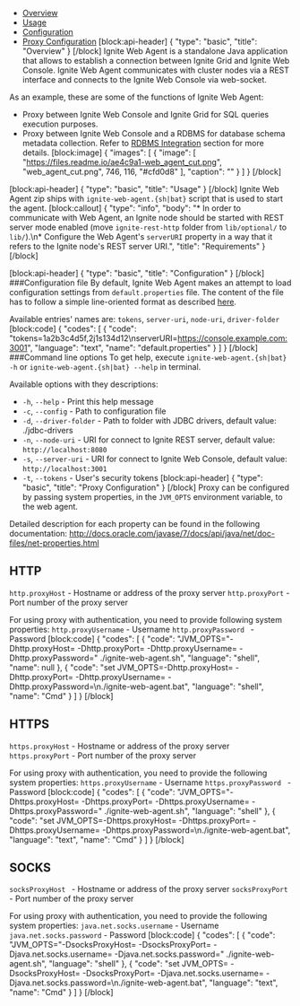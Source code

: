 * [Overview](#section-overview)
* [Usage](#section-usage)
* [Configuration](#section-configuration)
* [Proxy Configuration](#section-proxy-configuration) 
[block:api-header]
{
  "type": "basic",
  "title": "Overview"
}
[/block]
Ignite Web Agent is a standalone Java application that allows to establish a connection between Ignite Grid and Ignite Web Console. Ignite Web Agent communicates with cluster nodes via a REST interface and connects to the Ignite Web Console via web-socket.

As an example, these are some of the functions of Ignite Web Agent:
* Proxy between Ignite Web Console and Ignite Grid for SQL queries execution purposes.
* Proxy between Ignite Web Console and a RDBMS for database schema metadata collection. Refer to [RDBMS Integration](https://apacheignite-mix.readme.io/docs/web-console) section for more details.
[block:image]
{
  "images": [
    {
      "image": [
        "https://files.readme.io/ae4c9a1-web_agent_cut.png",
        "web_agent_cut.png",
        746,
        116,
        "#cfd0d8"
      ],
      "caption": ""
    }
  ]
}
[/block]

[block:api-header]
{
  "type": "basic",
  "title": "Usage"
}
[/block]
Ignite Web Agent zip ships with `ignite-web-agent.{sh|bat}` script that is used to start the agent.
[block:callout]
{
  "type": "info",
  "body": "* In order to communicate with Web Agent, an Ignite node should be started with REST server mode enabled (move `ignite-rest-http` folder from `lib/optional/` to `lib/`).\n* Configure the Web Agent's `serverURI` property in a way that it refers to the Ignite node's REST server URI.",
  "title": "Requirements"
}
[/block]

[block:api-header]
{
  "type": "basic",
  "title": "Configuration"
}
[/block]
###Configuration file
By default, Ignite Web Agent makes an attempt to load configuration settings from `default.properties` file. The content of the file has to follow a simple line-oriented format as described [here](#http://docs.oracle.com/javase/7/docs/api/java/util/Properties.html).

Available entries' names are: `tokens`, `server-uri`, `node-uri`, `driver-folder`
[block:code]
{
  "codes": [
    {
      "code": "tokens=1a2b3c4d5f,2j1s134d12\nserverURI=https://console.example.com:3001",
      "language": "text",
      "name": "default.properties"
    }
  ]
}
[/block]
###Command line options
To get help, execute `ignite-web-agent.{sh|bat} -h` or  `ignite-web-agent.{sh|bat} --help` in terminal.

Available options with they descriptions:
* `-h`, `--help` - Print this help message
* `-c`, `--config` - Path to configuration file
* `-d`, `--driver-folder` - Path to folder with JDBC drivers, default value: ./jdbc-drivers
* `-n`, `--node-uri` - URI for connect to Ignite REST server, default value: `http://localhost:8080`
* `-s`, `--server-uri` - URI for connect to Ignite Web Console, default value: `http://localhost:3001`
* `-t`, `--tokens` - User's security tokens
[block:api-header]
{
  "type": "basic",
  "title": "Proxy Configuration"
}
[/block]
Proxy can be configured by passing system properties, in the `JVM_OPTS` environment variable, to the web agent.

Detailed description for each property can be found in the following documentation: http://docs.oracle.com/javase/7/docs/api/java/net/doc-files/net-properties.html

## HTTP
`http.proxyHost` - Hostname or address of the proxy server 
`http.proxyPort` - Port number of the proxy server

For using proxy with authentication, you need to provide following system properties:
`http.proxyUsername` - Username
`http.proxyPassword ` - Password
[block:code]
{
  "codes": [
    {
      "code": "JVM_OPTS=\"-Dhttp.proxyHost=<proxy-hostname> -Dhttp.proxyPort=<proxy-port> -Dhttp.proxyUsername=<proxy-username> -Dhttp.proxyPassword=<proxy-password>\" ./ignite-web-agent.sh",
      "language": "shell",
      "name": null
    },
    {
      "code": "set JVM_OPTS=-Dhttp.proxyHost=<proxy-hostname> -Dhttp.proxyPort=<proxy-port> -Dhttp.proxyUsername=<proxy-username> -Dhttp.proxyPassword=<proxy-password>\n./ignite-web-agent.bat",
      "language": "shell",
      "name": "Cmd"
    }
  ]
}
[/block]
## HTTPS
`https.proxyHost` - Hostname or address of the proxy server 
`https.proxyPort` - Port number of the proxy server

For using proxy with authentication, you need to provide the following system properties:
`https.proxyUsername` - Username
`https.proxyPassword ` - Password
[block:code]
{
  "codes": [
    {
      "code": "JVM_OPTS=\"-Dhttps.proxyHost=<proxy-hostname> -Dhttps.proxyPort=<proxy-port> -Dhttps.proxyUsername=<proxy-username> -Dhttps.proxyPassword=<proxy-password>\" ./ignite-web-agent.sh",
      "language": "shell"
    },
    {
      "code": "set JVM_OPTS=-Dhttps.proxyHost=<proxy-hostname> -Dhttps.proxyPort=<proxy-port> -Dhttps.proxyUsername=<proxy-username> -Dhttps.proxyPassword=<proxy-password>\n./ignite-web-agent.bat",
      "language": "text",
      "name": "Cmd"
    }
  ]
}
[/block]
## SOCKS
`socksProxyHost ` - Hostname or address of the proxy server 
`socksProxyPort ` - Port number of the proxy server

For using proxy with authentication, you need to provide the following system properties:
`java.net.socks.username` - Username
`java.net.socks.password` - Password
[block:code]
{
  "codes": [
    {
      "code": "JVM_OPTS=\"-DsocksProxyHost=<proxy-hostname> -DsocksProxyPort=<proxy-port> -Djava.net.socks.username=<proxy-username> -Djava.net.socks.password=<proxy-password>\" ./ignite-web-agent.sh",
      "language": "shell"
    },
    {
      "code": "set JVM_OPTS= -DsocksProxyHost=<proxy-hostname> -DsocksProxyPort=<proxy-port> -Djava.net.socks.username=<proxy-username> -Djava.net.socks.password=<proxy-password>\n./ignite-web-agent.bat",
      "language": "text",
      "name": "Cmd"
    }
  ]
}
[/block]